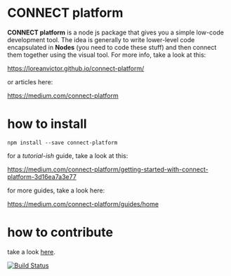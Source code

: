 # CONNECT platform

**CONNECT platform**  is a node js package that gives you a simple low-code development tool. The idea is generally to write lower-level code encapsulated in **Nodes** (you need to code these stuff) and then connect them together using the visual tool. For more info, take a look at this:

https://loreanvictor.github.io/connect-platform/

or articles here:

https://medium.com/connect-platform

# how to install

`npm install --save connect-platform`

for a *tutorial-ish* guide, take a look at this:

https://medium.com/connect-platform/getting-started-with-connect-platform-3d16ea7a3e77

for more guides, take a look here:

https://medium.com/connect-platform/guides/home

# how to contribute

take a look [here](CONTRIBUTING.md).

[![Build Status](https://travis-ci.org/loreanvictor/connect-platform.svg?branch=master)](https://travis-ci.org/loreanvictor/connect-platform)
